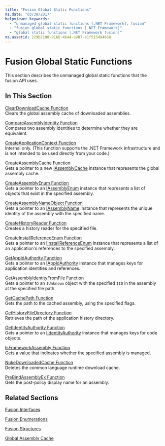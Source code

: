```yaml
---
title: "Fusion Global Static Functions"
ms.date: "03/30/2017"
helpviewer_keywords: 
  - "unmanaged global static functions [.NET Framework], fusion"
  - "fusion global static functions [.NET Framework]"
  - "global static functions [.NET Framework fusion]"
ms.assetid: 229b2188-9168-4b44-a987-e1f515494688
---
```

# Fusion Global Static Functions
This section describes the unmanaged global static functions that the fusion API uses.  
  
## In This Section  
 [ClearDownloadCache Function](cleardownloadcache-function.md)  
 Clears the global assembly cache of downloaded assemblies.  
  
 [CompareAssemblyIdentity Function](compareassemblyidentity-function.md)  
 Compares two assembly identities to determine whether they are equivalent.  
  
 [CreateApplicationContext Function](createapplicationcontext-function.md)  
 Internal only. (This function supports the .NET Framework infrastructure and is not intended to be used directly from your code.)  
  
 [CreateAssemblyCache Function](createassemblycache-function.md)  
 Gets a pointer to a new [IAssemblyCache](iassemblycache-interface.md) instance that represents the global assembly cache.  
  
 [CreateAssemblyEnum Function](createassemblyenum-function.md)  
 Gets a pointer to an [IAssemblyEnum](iassemblyenum-interface.md) instance that represents a list of objects that exist in the specified assembly.  
  
 [CreateAssemblyNameObject Function](createassemblynameobject-function.md)  
 Gets a pointer to an [IAssemblyName](iassemblyname-interface.md) instance that represents the unique identity of the assembly with the specified name.  
  
 [CreateHistoryReader Function](createhistoryreader-function.md)  
 Creates a history reader for the specified file.  
  
 [CreateInstallReferenceEnum Function](createinstallreferenceenum-function.md)  
 Gets a pointer to an [IInstallReferenceEnum](iinstallreferenceenum-interface.md) instance that represents a list of an application's references to the specified assembly.  
  
 [GetAppIdAuthority Function](getappidauthority-function.md)  
 Gets a pointer to an [IAppIdAuthority](iappidauthority-interface.md) instance that manages keys for application identities and references.  
  
 [GetAssemblyIdentityFromFile Function](getassemblyidentityfromfile-function.md)  
 Gets a pointer to an `IUnknown` object with the specified `IID` in the assembly at the specified file path.  
  
 [GetCachePath Function](getcachepath-function.md)  
 Gets the path to the cached assembly, using the specified flags.  
  
 [GetHistoryFileDirectory Function](gethistoryfiledirectory-function.md)  
 Retrieves the path of the application history directory.  
  
 [GetIdentityAuthority Function](getidentityauthority-function.md)  
 Gets a pointer to an [IIdentityAuthority](iidentityauthority-interface.md) instance that manages keys for code objects.  
  
 [IsFrameworkAssembly Function](isframeworkassembly-function.md)  
 Gets a value that indicates whether the specified assembly is managed.  
  
 [NukeDownloadedCache Function](nukedownloadedcache-function.md)  
 Deletes the common language runtime download cache.  
  
 [PreBindAssemblyEx Function](prebindassemblyex-function.md)  
 Gets the post-policy display name for an assembly.  
  
## Related Sections  
 [Fusion Interfaces](fusion-interfaces.md)  
  
 [Fusion Enumerations](fusion-enumerations.md)  
  
 [Fusion Structures](fusion-structures.md)  
  
 [Global Assembly Cache](../../app-domains/gac.md)
